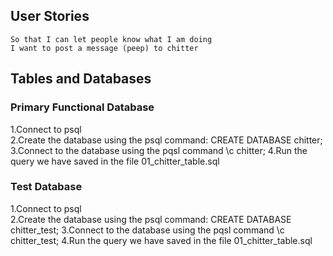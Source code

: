 ## User Stories

```As a Maker
So that I can let people know what I am doing  
I want to post a message (peep) to chitter
```

## Tables and Databases

### Primary Functional Database
1.Connect to psql  
2.Create the database using the psql command: CREATE DATABASE chitter;
3.Connect to the database using the pqsl command \c chitter; 
4.Run the query we have saved in the file   01_chitter_table.sql


### Test Database
1.Connect to psql  
2.Create the database using the psql command: CREATE DATABASE chitter_test;
3.Connect to the database using the pqsl command \c chitter_test; 
4.Run the query we have saved in the file   01_chitter_table.sql
